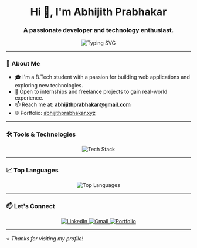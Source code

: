 <h1 align="center">Hi 👋, I'm Abhijith Prabhakar</h1>
<h3 align="center">A passionate developer and technology enthusiast.</h3>

<p align="center">
  <img src="https://readme-typing-svg.demolab.com/?lines=Web+Developer;Full+Stack+Developer;Tech+Enthusiast;Lifelong+Learner" alt="Typing SVG" />
</p>

---

### 🌟 About Me

- 🎓 I'm a B.Tech student with a passion for building web applications and exploring new technologies.
- 🌱 Open to internships and freelance projects to gain real-world experience.
- 📫 Reach me at: **abhijithprabhakar@gmail.com**
- 🌐 Portfolio: [abhijithprabhakar.xyz](https://abhijithprabhakar.xyz)

---

### 🛠️ Tools & Technologies

<p align="center">
  <img src="https://skillicons.dev/icons?i=html,css,js,ts,react,nodejs,express,mongodb,python,java,git,github,tailwind,figma,vscode" alt="Tech Stack" />
</p>

---



### 📈 Top Languages

<p align="center">
  <img src="https://github-readme-stats.vercel.app/api/top-langs/?username=AbhijithPrabhakar&layout=compact&theme=radical" alt="Top Languages" />
</p>

---

### 📫 Let's Connect

<p align="center">
  <a href="https://www.linkedin.com/in/abhijith-prabhakar-7697602bb/" target="_blank">
    <img src="https://img.shields.io/badge/LinkedIn-blue?style=for-the-badge&logo=linkedin" alt="LinkedIn" />
  </a>
  <a href="mailto:abhijithprabhakar123@gmail.com">
    <img src="https://img.shields.io/badge/Gmail-red?style=for-the-badge&logo=gmail&logoColor=white" alt="Gmail" />
  </a>
  <a href="https://abhijithprabhakar.xyz">
    <img src="https://img.shields.io/badge/Portfolio-000?style=for-the-badge&logo=firefox&logoColor=white" alt="Portfolio" />
  </a>
</p>

---

⭐️ *Thanks for visiting my profile!*

